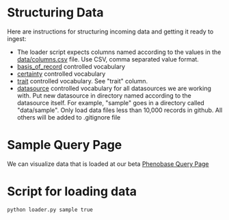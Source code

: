 # Structuring Data

Here are instructions for structuring incoming data and getting it ready to ingest:

- The loader script expects columns named according to the values in the [data/columns.csv](data/columns.csv) file.  Use CSV, comma separated value format.
- [basis_of_record](data/basis_of_record.csv) controlled vocabulary 
- [certainty](data/certainty.csv) controlled vocabulary
- [trait](data/traits.csv) controlled vocabulary.  See "trait" column.
- [datasource](data/datasource.csv) controlled vocabulary for all datasources we are working with.   Put new datasource in directory named according to the datasource itself.  For example, "sample" goes in a directory called "data/sample".  Only load data files less than 10,000 records in github.  All others will be added to .gitignore file


# Sample Query Page
We can visualize data that is loaded at our beta [Phenobase Query Page](https://phenobase.netlify.app/)

# Script for loading data

```
python loader.py sample true
```

